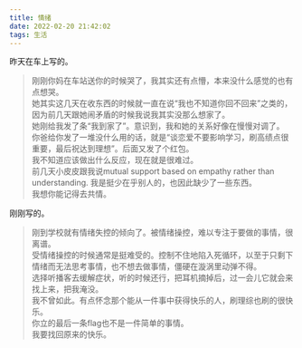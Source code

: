 ```yaml
---
title: 情绪
date: 2022-02-20 21:42:02
tags: 生活
---
```

昨天在车上写的。
> 刚刚你妈在车站送你的时候哭了，我其实还有点懵，本来没什么感觉的也有点想哭。  
她其实这几天在收东西的时候就一直在说“我也不知道你回不回来”之类的，因为前几天跟她闹矛盾的时候我说我其实没那么想家了。  
她刚给我发了条“我到家了”。意识到，我和她的关系好像在慢慢对调了。  
你爸给你发了一堆没什么用的话，就是“谈恋爱不要影响学习，刷高绩点很重要，最后祝达到理想”。后面又发了个红包。  
我不知道应该做出什么反应，现在就是很难过。  
前几天小皮皮跟我说mutual support based on empathy rather than understanding. 我是挺少在乎别人的，也因此缺少了一些东西。  
我想你能记得去共情。  

刚刚写的。
> 刚到学校就有情绪失控的倾向了。被情绪操控，难以专注于要做的事情，很离谱。  
受情绪操控的时候通常是挺难受的。控制不住地陷入死循环，以至于只剩下情绪而无法思考事情，也不想去做事情，僵硬在漩涡里动弹不得。  
选择听播客去缓解症状，听的时候还行，把耳机摘掉后，过一会儿它就会来找上来，把我淹没。  
我不曾如此。有点怀念那个能从一件事中获得快乐的人，刷理综也刷的很快乐。  
你立的最后一条flag也不是一件简单的事情。  
我要找回原来的快乐。  